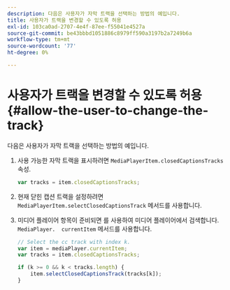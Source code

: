 ```yaml
---
description: 다음은 사용자가 자막 트랙을 선택하는 방법의 예입니다.
title: 사용자가 트랙을 변경할 수 있도록 허용
exl-id: 103ca0ad-2707-4e4f-87ee-f55041e4527a
source-git-commit: be43bbbd1051886c8979ff590a3197b2a7249b6a
workflow-type: tm+mt
source-wordcount: '77'
ht-degree: 0%

---
```


# 사용자가 트랙을 변경할 수 있도록 허용{#allow-the-user-to-change-the-track}

다음은 사용자가 자막 트랙을 선택하는 방법의 예입니다.

1. 사용 가능한 자막 트랙을 표시하려면 `MediaPlayerItem.closedCaptionsTracks` 속성.

   ```js
   var tracks = item.closedCaptionsTracks;
   ```

1. 현재 닫힌 캡션 트랙을 설정하려면 `MediaPlayerItem.selectClosedCaptionsTrack` 메서드를 사용합니다.
1. 미디어 플레이어 항목이 준비되면 를 사용하여 미디어 플레이어에서 검색합니다. ` MediaPlayer.  currentItem ` 메서드를 사용합니다.

   ```js
   // Select the cc track with index k. 
   var item = mediaPlayer.currentItem;     
   var tracks = item.closedCaptionsTracks; 
   
   if (k >= 0 && k < tracks.length) { 
       item.selectClosedCaptionsTrack(tracks[k]); 
   }
   ```
